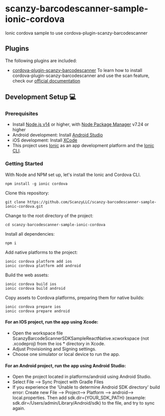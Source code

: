 # scanzy-barcodescanner-sample-ionic-cordova
Ionic cordova sample to use cordova-plugin-scanzy-barcodescanner

## Plugins

The following plugins are included:

- [cordova-plugin-scanzy-barcodescanner](https://www.npmjs.com/package/cordova-plugin-scanzy-barcodescanner)
To learn how to install cordova-plugin-scanzy-barcodescanner and use the scan feature, check our [official documentation](https://scanzy.com/ionic)

## Development Setup 💻

### Prerequisites

- Install [Node.js v14](https://nodejs.org) or higher, with [Node Package Manager](https://www.npmjs.com/get-npm) v7.24 or higher
- Android development: Install [Android Studio](https://developer.android.com/studio)
- iOS development: Install [XCode](https://apps.apple.com/de/app/xcode/id497799835?mt=12)
- This project uses [Ionic](https://ionicframework.com/) as an app development platform and the [Ionic CLI](https://ionicframework.com/docs/cli).

### Getting Started

With Node and NPM set up, let's install the Ionic and Cordova CLI.

```
npm install -g ionic cordova
```

Clone this repository:

```
git clone https://github.com/ScanzyLLC/scanzy-barcodescanner-sample-ionic-cordova.git
```

Change to the root directory of the project:

```
cd scanzy-barcodescanner-sample-ionic-cordova
```

Install all dependencies:

```
npm i
```

Add native platforms to the project:

```
ionic cordova platform add ios
ionic cordova platform add android
```

Build the web assets:

```
ionic cordova build ios
ionic cordova build android
```

Copy assets to Cordova platforms, preparing them for native builds:

```
ionic cordova prepare ios
ionic cordova prepare android

```

#### For an IOS project, run the app using Xcode:
* Open the workspace file ScanzyBarcodeScannerSDKSampleReactNative.xcworkspace (not .xcodeproj) from the ios * directory in Xcode.
* Adjust Provisioning and Signing settings.
* Choose one simulator or local device to run the app.

#### For an Android project, run the app using Android Studio:
* Open the project located in platforms/android using Android Studio.
* Select File --> Sync Project with Gradle Files
* If you experience the 'Unable to determine Android SDK directory' build error:
  Create new File --> Project--> Platform --> android--> local.properties. 
  Then add sdk.dir={YOUR_SDK_PATH} (example: sdk.dir=/Users/admin/Library/Android/sdk) to the file, and try to sync again.
